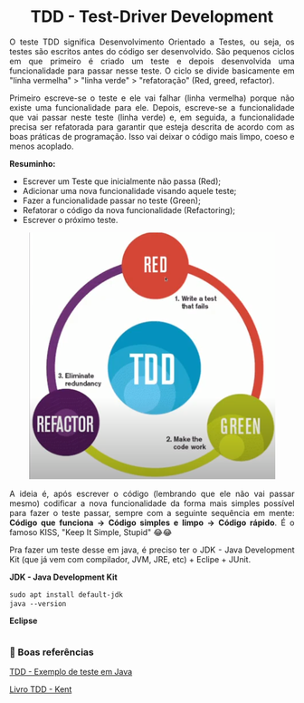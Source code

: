 # <center>TDD - Test-Driver Development

<div align="justify">

O teste TDD significa Desenvolvimento Orientado a Testes, ou seja, os testes são escritos antes do código ser desenvolvido. São pequenos ciclos em que primeiro é criado um teste e depois desenvolvida uma funcionalidade para passar nesse teste. O ciclo se divide basicamente em "linha vermelha" > "linha verde" > "refatoração" (Red, greed, refactor). 

Primeiro escreve-se o teste e ele vai falhar (linha vermelha) porque não existe uma funcionalidade para ele. Depois, escreve-se a funcionalidade que vai passar neste teste (linha verde) e, em seguida, a funcionalidade precisa ser refatorada para garantir que esteja descrita de acordo com as boas práticas de programação. Isso vai deixar o código mais limpo, coeso e menos acoplado.

**Resuminho:**

* Escrever um Teste que inicialmente não passa (Red);
* Adicionar uma nova funcionalidade visando aquele teste;
* Fazer a funcionalidade passar no teste (Green);
* Refatorar o código da nova funcionalidade (Refactoring);
* Escrever o próximo teste.

<div align="center">

![TDD](../_media/testes/tdd.png)
</div>

A ideia é, após escrever o código (lembrando que ele não vai passar mesmo) codificar a nova funcionalidade da forma mais simples possível para fazer o teste passar, sempre com a seguinte sequência em mente: **Código que funciona -> Código simples e limpo -> Código rápido**. É o famoso KISS, "Keep It Simple, Stupid" 😂😂

Pra fazer um teste desse em java, é preciso ter o JDK - Java Development Kit (que já vem com compilador, JVM, JRE, etc) + Eclipe + JUnit.

**JDK - Java Development Kit**
```
sudo apt install default-jdk
java --version
```
**Eclipse**
```

```


</div>

### 📌 Boas referências
[TDD - Exemplo de teste em Java](https://www.devmedia.com.br/test-driven-development-tdd-simples-e-pratico/18533#:~:text=TDD%20%C3%A9%20o%20Desenvolvimento%20Orientado,do%20nosso%20c%C3%B3digo%20de%20produ%C3%A7%C3%A3o!)

[Livro TDD - Kent](testes/Livro_TDD_Kent-Beck.pdf)